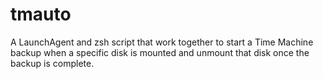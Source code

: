 # tmauto
A LaunchAgent and zsh script that work together to start a Time Machine backup when a specific disk is mounted and unmount that disk once the backup is complete.
